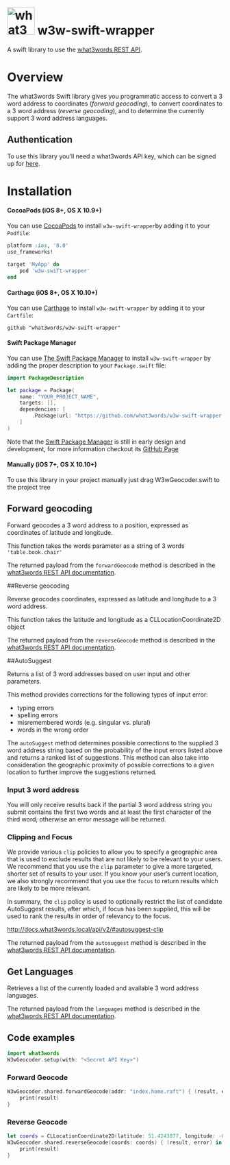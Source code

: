 # <img src="https://what3words.com/assets/images/w3w_square_red.png" width="64" height="64" alt="what3words">&nbsp;w3w-swift-wrapper

A swift library to use the [what3words REST API](https://docs.what3words.com/api/v2/).

# Overview

The what3words Swift library gives you programmatic access to convert a 3 word address to coordinates (_forward geocoding_), to convert coordinates to a 3 word address (_reverse geocoding_), and to determine the currently support 3 word address languages.

## Authentication

To use this library you’ll need a what3words API key, which can be signed up for [here](https://map.what3words.com/register?dev=true).

# Installation

#### CocoaPods (iOS 8+, OS X 10.9+)

You can use [CocoaPods](http://cocoapods.org/) to install `w3w-swift-wrapper`by adding it to your `Podfile`:

```ruby
platform :ios, '8.0'
use_frameworks!

target 'MyApp' do
	pod 'w3w-swift-wrapper'
end
```

#### Carthage (iOS 8+, OS X 10.10+)

You can use [Carthage](https://github.com/Carthage/Carthage) to install `w3w-swift-wrapper` by adding it to your `Cartfile`:

```
github "what3words/w3w-swift-wrapper"
```

#### Swift Package Manager

You can use [The Swift Package Manager](https://swift.org/package-manager) to install `w3w-swift-wrapper` by adding the proper description to your `Package.swift` file:

```swift
import PackageDescription

let package = Package(
    name: "YOUR_PROJECT_NAME",
    targets: [],
    dependencies: [
        .Package(url: "https://github.com/what3words/w3w-swift-wrapper.git", versions: Version(1, .max, .max)),
    ]
)
```

Note that the [Swift Package Manager](https://swift.org/package-manager) is still in early design and development, for more information checkout its [GitHub Page](https://github.com/apple/swift-package-manager)

#### Manually (iOS 7+, OS X 10.10+)

To use this library in your project manually just drag W3wGeocoder.swift to the project tree

## Forward geocoding
Forward geocodes a 3 word address to a position, expressed as coordinates of latitude and longitude.

This function takes the words parameter as a string of 3 words `'table.book.chair'`

The returned payload from the `forwardGeocode` method is described in the [what3words REST API documentation](https://docs.what3words.com/api/v2/#forward-result).

##Reverse geocoding

Reverse geocodes coordinates, expressed as latitude and longitude to a 3 word address.

This function takes the latitude and longitude as a CLLocationCoordinate2D object

The returned payload from the `reverseGeocode` method is described in the [what3words REST API documentation](https://docs.what3words.com/api/v2/#reverse-result).


##AutoSuggest

Returns a list of 3 word addresses based on user input and other parameters.

This method provides corrections for the following types of input error:
* typing errors
* spelling errors
* misremembered words (e.g. singular vs. plural)
* words in the wrong order

The `autoSuggest` method determines possible corrections to the supplied 3 word address string based on the probability of the input errors listed above and returns a ranked list of suggestions. This method can also take into consideration the geographic proximity of possible corrections to a given location to further improve the suggestions returned.

### Input 3 word address

You will only receive results back if the partial 3 word address string you submit contains the first two words and at least the first character of the third word; otherwise an error message will be returned.

### Clipping and Focus

We provide various `clip` policies to allow you to specify a geographic area that is used to exclude results that are not likely to be relevant to your users. We recommend that you use the `clip` parameter to give a more targeted, shorter set of results to your user. If you know your user’s current location, we also strongly recommend that you use the `focus` to return results which are likely to be more relevant.

In summary, the `clip` policy is used to optionally restrict the list of candidate AutoSuggest results, after which, if focus has been supplied, this will be used to rank the results in order of relevancy to the focus.

http://docs.what3words.local/api/v2/#autosuggest-clip

The returned payload from the `autosuggest` method is described in the [what3words REST API documentation](https://docs.what3words.com/api/v2/#autosuggest-result).

## Get Languages

Retrieves a list of the currently loaded and available 3 word address languages.

The returned payload from the `languages` method is described in the [what3words REST API documentation](https://docs.what3words.com/api/v2/#lang-result).

## Code examples

```swift
import what3words
W3wGeocoder.setup(with: "<Secret API Key>")
```

### Forward Geocode
```swift
W3wGeocoder.shared.forwardGeocode(addr: "index.home.raft") { (result, error) in
	print(result)
}
```

### Reverse Geocode
```swift
let coords = CLLocationCoordinate2D(latitude: 51.4243877, longitude: -0.34745)
W3wGeocoder.shared.reverseGeocode(coords: coords) { (result, error) in
	print(result)
}
```